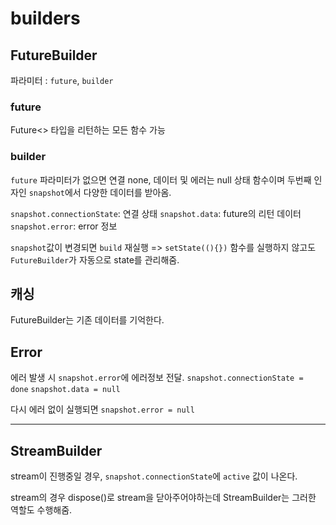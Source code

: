 # builders

## FutureBuilder

파라미터 : `future`, `builder`

### future

Future<> 타입을 리턴하는 모든 함수 가능

### builder

`future` 파라미터가 없으면 연결 none, 데이터 및 에러는 null 상태
함수이며 두번째 인자인 `snapshot`에서 다양한 데이터를 받아옴.

`snapshot.connectionState`: 연결 상태
`snapshot.data`: future의 리턴 데이터
`snapshot.error`: error 정보

`snapshot`값이 변경되면 `build` 재실행
=> `setState((){})` 함수를 실행하지 않고도 `FutureBuilder`가 자동으로 state를 관리해줌.

## 캐싱

FutureBuilder는 기존 데이터를 기억한다.

## Error

에러 발생 시 `snapshot.error`에 에러정보 전달.
`snapshot.connectionState = done`
`snapshot.data = null`

다시 에러 없이 실행되면 `snapshot.error = null`

---

## StreamBuilder
stream이 진행중일 경우, `snapshot.connectionState`에 `active` 값이 나온다.

stream의 경우 dispose()로 stream을 닫아주어야하는데 StreamBuilder는 그러한 역할도 수행해줌.
